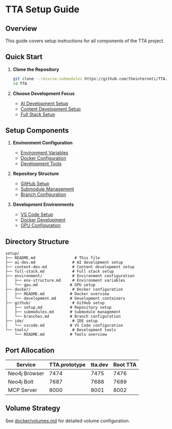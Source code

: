 # TTA Setup Guide

## Overview

This guide covers setup instructions for all components of the TTA project.

## Quick Start

1. **Clone the Repository**
   ```bash
   git clone --recurse-submodules https://github.com/theinterneti/TTA.git
   cd TTA
   ```

2. **Choose Development Focus**
   - [AI Development Setup](ai-dev.md)
   - [Content Development Setup](content-dev.md)
   - [Full Stack Setup](full-stack.md)

## Setup Components

1. **Environment Configuration**
   - [Environment Variables](environment/env-structure.md)
   - [Docker Configuration](docker/README.md)
   - [Development Tools](tools/README.md)

2. **Repository Structure**
   - [GitHub Setup](github/setup.md)
   - [Submodule Management](github/submodules.md)
   - [Branch Configuration](github/branches.md)

3. **Development Environments**
   - [VS Code Setup](ide/vscode.md)
   - [Docker Development](docker/development.md)
   - [GPU Configuration](environment/gpu.md)

## Directory Structure

```
setup/
├── README.md                 # This file
├── ai-dev.md                # AI development setup
├── content-dev.md           # Content development setup
├── full-stack.md            # Full stack setup
├── environment/             # Environment configuration
│   ├── env-structure.md     # Environment variables
│   └── gpu.md              # GPU setup
├── docker/                  # Docker configuration
│   ├── README.md           # Docker overview
│   └── development.md      # Development containers
├── github/                  # GitHub setup
│   ├── setup.md            # Repository setup
│   ├── submodules.md       # Submodule management
│   └── branches.md         # Branch configuration
├── ide/                     # IDE setup
│   └── vscode.md           # VS Code configuration
└── tools/                   # Development tools
    └── README.md           # Tools overview
```

## Port Allocation

| Service          | TTA.prototype | tta.dev | Root TTA |
|------------------|---------------|---------|----------|
| Neo4j Browser    | 7474         | 7475    | 7476     |
| Neo4j Bolt       | 7687         | 7688    | 7689     |
| MCP Server       | 8000         | 8001    | 8002     |

## Volume Strategy

See [docker/volumes.md](docker/volumes.md) for detailed volume configuration.
